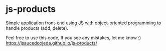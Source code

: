 # js-products
 Simple application front-end using JS with object-oriented programming to handle products (add, delete).
 
 Feel free to use this code, If you see any mistakes, let me know :)
 https://jsaucedoojeda.github.io/js-products/
